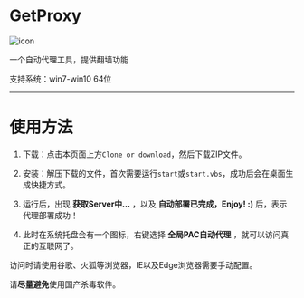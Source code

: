 # GetProxy

![icon](https://github.com/heeyongman/set_proxy/blob/master/favicon-mac.ico)

一个自动代理工具，提供翻墙功能

支持系统：win7-win10 64位

---

# 使用方法
1. 下载：点击本页面上方`Clone or download`，然后下载ZIP文件。

2. 安装：解压下载的文件，首次需要运行`start`或`start.vbs`，成功后会在桌面生成快捷方式。

3. 运行后，出现 **获取Server中...** ，以及 **自动部署已完成，Enjoy! :)** 后，表示代理部署成功！

4. 此时在系统托盘会有一个图标，右键选择 **全局PAC自动代理** ，就可以访问真正的互联网了。

访问时请使用谷歌、火狐等浏览器，IE以及Edge浏览器需要手动配置。

请**尽量避免**使用国产杀毒软件。
